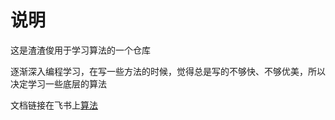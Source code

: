 # 说明
这是渣渣俊用于学习算法的一个仓库

逐渐深入编程学习，在写一些方法的时候，觉得总是写的不够快、不够优美，所以决定学习一些底层的算法

文档链接在飞书上[算法](https://awjorch6qpb.feishu.cn/wiki/RYAowbl4WiI1HvkT2eSci63bndg?fromScene=spaceOverview)
